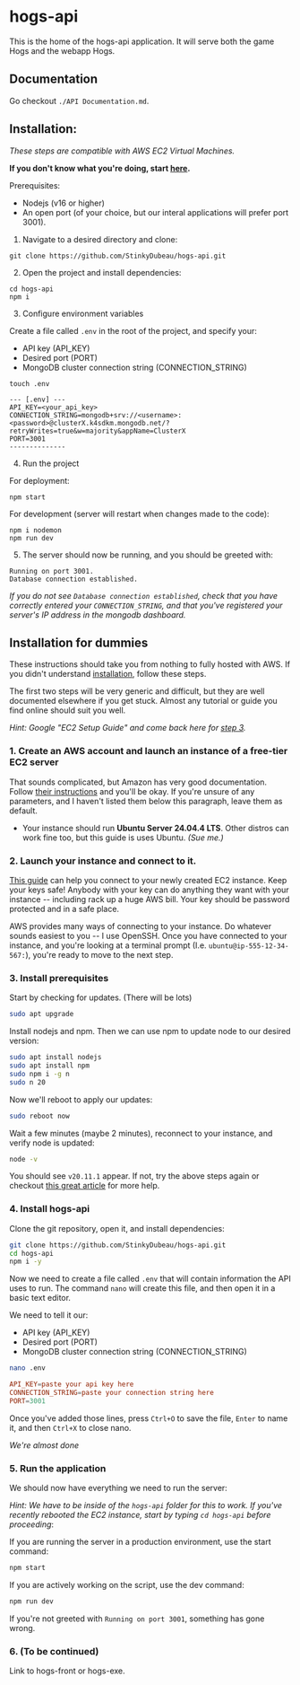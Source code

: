 # hogs-api
This is the home of the hogs-api application. It will serve both the game Hogs and the webapp Hogs.

## Documentation
Go checkout `./API Documentation.md`.

## Installation:
*These steps are compatible with AWS EC2 Virtual Machines.*

**If you don't know what you're doing, start [here](#installation-for-dummies).**


Prerequisites:
- Nodejs (v16 or higher)
- An open port (of your choice, but our interal applications will prefer port 3001).

1. Navigate to a desired directory and clone:

```
git clone https://github.com/StinkyDubeau/hogs-api.git
```

2. Open the project and install dependencies:

```
cd hogs-api
npm i
```

3. Configure environment variables

Create a file called `.env` in the root of the project, and specify your:
- API key (API_KEY)
- Desired port (PORT)
- MongoDB cluster connection string (CONNECTION_STRING)

```
touch .env
```
```
--- [.env] ---
API_KEY=<your_api_key>
CONNECTION_STRING=mongodb+srv://<username>:<password>@clusterX.k4sdkm.mongodb.net/?retryWrites=true&w=majority&appName=ClusterX
PORT=3001
--------------
```

4. Run the project

For deployment:

```
npm start
```

For development (server will restart when changes made to the code):

```
npm i nodemon
npm run dev
```

5. The server should now be running, and you should be greeted with:

```
Running on port 3001.
Database connection established.
```

*If you do not see `Database connection established`, check that you have correctly entered your `CONNECTION_STRING`, and that you've registered your server's IP address in the mongodb dashboard.*

## Installation for dummies

These instructions should take you from nothing to fully hosted with AWS. If you didn't understand [installation](#installation), follow these steps.

The first two steps will be very generic and difficult, but they are well documented elsewhere if you get stuck. Almost any tutorial or guide you find online should suit you well.

*Hint: Google "EC2 Setup Guide" and come back here for [step 3](#3-download-the-hogs-api-project).*

### 1. Create an AWS account and launch an instance of a free-tier EC2 server

That sounds complicated, but Amazon has very good documentation. Follow [their instructions](https://docs.aws.amazon.com/AWSEC2/latest/UserGuide/get-set-up-for-amazon-ec2.html) and you'll be okay. If you're unsure of any parameters, and I haven't listed them below this paragraph, leave them as default.

- Your instance should run **Ubuntu Server 24.04.4 LTS**. Other distros can work fine too, but this guide is uses Ubuntu. *(Sue me.)*

### 2. Launch your instance and connect to it.

[This guide](https://docs.aws.amazon.com/AWSEC2/latest/UserGuide/EC2_GetStarted.html) can help you connect to your newly created EC2 instance. Keep your keys safe! Anybody with your key can do anything they want with your instance -- including rack up a huge AWS bill. Your key should be password protected and in a safe place.

AWS provides many ways of connecting to your instance. Do whatever sounds easiest to you -- I use OpenSSH. Once you have connected to your instance, and you're looking at a terminal prompt (I.e. `ubuntu@ip-555-12-34-567:`), you're ready to move to the next step.

### 3. Install prerequisites

Start by checking for updates. (There will be lots)
```bash
sudo apt upgrade
```

Install nodejs and npm. Then we can use npm to update node to our desired version:

```bash
sudo apt install nodejs
sudo apt install npm
sudo npm i -g n
sudo n 20
```

Now we'll reboot to apply our updates:

```bash
sudo reboot now
```

Wait a few minutes (maybe 2 minutes), reconnect to your instance, and verify node is updated:

```bash
node -v
```

You should see `v20.11.1` appear. If not, try the above steps again or checkout [this great article](https://www.freecodecamp.org/news/how-to-update-node-and-npm-to-the-latest-version/) for more help.

### 4. Install hogs-api

Clone the git repository, open it, and install dependencies:

```bash
git clone https://github.com/StinkyDubeau/hogs-api.git
cd hogs-api
npm i -y
```

Now we need to create a file called `.env` that will contain information the API uses to run. The command `nano` will create this file, and then open it in a basic text editor.

We need to tell it our:
- API key (API_KEY)
- Desired port (PORT)
- MongoDB cluster connection string (CONNECTION_STRING)

```bash
nano .env
```

```conf
API_KEY=paste your api key here
CONNECTION_STRING=paste your connection string here
PORT=3001
```

Once you've added those lines, press `Ctrl+O` to save the file, `Enter` to name it, and then `Ctrl+X` to close nano.

*We're almost done*

### 5. Run the application

We should now have everything we need to run the server:

*Hint: We have to be inside of the `hogs-api` folder for this to work. If you've recently rebooted the EC2 instance, start by typing `cd hogs-api` before proceeding*:

If you are running the server in a production environment, use the start command:

```bash
npm start
```

If you are actively working on the script, use the dev command:

```bash
npm run dev
```

If you're not greeted with `Running on port 3001`, something has gone wrong. 

### 6. (To be continued)

Link to hogs-front or hogs-exe.
